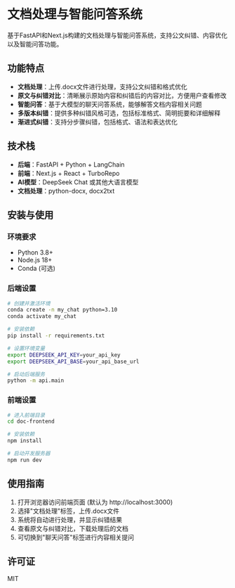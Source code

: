 # 文档处理与智能问答系统

基于FastAPI和Next.js构建的文档处理与智能问答系统，支持公文纠错、内容优化以及智能问答功能。

## 功能特点

- **文档处理**：上传.docx文件进行处理，支持公文纠错和格式优化
- **原文与纠错对比**：清晰展示原始内容和纠错后的内容对比，方便用户查看修改
- **智能问答**：基于大模型的聊天问答系统，能够解答文档内容相关问题
- **多版本纠错**：提供多种纠错风格可选，包括标准格式、简明扼要和详细解释
- **渐进式纠错**：支持分步骤纠错，包括格式、语法和表达优化

## 技术栈

- **后端**：FastAPI + Python + LangChain
- **前端**：Next.js + React + TurboRepo
- **AI模型**：DeepSeek Chat 或其他大语言模型
- **文档处理**：python-docx, docx2txt

## 安装与使用

### 环境要求

- Python 3.8+
- Node.js 18+
- Conda (可选)

### 后端设置

```bash
# 创建并激活环境
conda create -n my_chat python=3.10
conda activate my_chat

# 安装依赖
pip install -r requirements.txt

# 设置环境变量
export DEEPSEEK_API_KEY=your_api_key
export DEEPSEEK_API_BASE=your_api_base_url

# 启动后端服务
python -m api.main
```

### 前端设置

```bash
# 进入前端目录
cd doc-frontend

# 安装依赖
npm install

# 启动开发服务器
npm run dev
```

## 使用指南

1. 打开浏览器访问前端页面 (默认为 http://localhost:3000)
2. 选择"文档处理"标签，上传.docx文件
3. 系统将自动进行处理，并显示纠错结果
4. 查看原文与纠错对比，下载处理后的文档
5. 可切换到"聊天问答"标签进行内容相关提问

## 许可证

MIT 